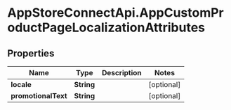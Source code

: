 # AppStoreConnectApi.AppCustomProductPageLocalizationAttributes

## Properties

Name | Type | Description | Notes
------------ | ------------- | ------------- | -------------
**locale** | **String** |  | [optional] 
**promotionalText** | **String** |  | [optional] 


